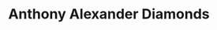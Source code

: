 ---
title: "Anthony Alexander Diamonds"
url: /machesney-park/anthony-alexander-diamonds/
shop: Schmuck
---